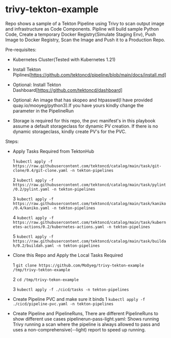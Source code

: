 # trivy-tekton-example
Repo shows a sample of a Tekton Pipeline using Trivy to scan output image and infrastructure as Code Components. Pipline will build sample Python Code, Create a temporary Docker Registry(Simulate Staging Env), Push Image to Docker Registry, Scan the Image and Push it to a Production Repo.

Pre-requisites:

- Kubernetes Cluster(Tested with Kubernetes 1.21)

- Install Tekton Piplines[https://github.com/tektoncd/pipeline/blob/main/docs/install.md]

- Optional: Install Tekton Dashboard[https://github.com/tektoncd/dashboard]  

- Optional: An image that has skopeo and htpasswd(I have provided quay.io/mooyeg/python3).If you have yours kindly change the parameter in the PipelineRun

- Storage is required for this repo, the pvc manifest's in this playbook assume a default storageclass for dynamic PV creation. If there is no dynamic storageclass, kindly create PV's for the PVC.

Steps:

- Apply Tasks Required from TektonHub

  1 `kubectl apply -f https://raw.githubusercontent.com/tektoncd/catalog/main/task/git-clone/0.4/git-clone.yaml -n tekton-pipelines`

  2 `kubectl apply -f https://raw.githubusercontent.com/tektoncd/catalog/main/task/pylint/0.2/pylint.yaml -n tekton-pipelines`

  3 `kubectl apply -f https://raw.githubusercontent.com/tektoncd/catalog/main/task/kaniko/0.4/kaniko.yaml -n tekton-pipelines`

  4 `kubectl apply -f https://raw.githubusercontent.com/tektoncd/catalog/main/task/kubernetes-actions/0.2/kubernetes-actions.yaml -n tekton-pipelines`

  5 `kubectl apply -f https://raw.githubusercontent.com/tektoncd/catalog/main/task/buildah/0.2/buildah.yaml -n tekton-pipelines`

- Clone this Repo and Apply the Local Tasks Required
  
  1 `git clone https://github.com/MoOyeg/trivy-tekton-example /tmp/trivy-tekton-example`

  2 `cd /tmp/trivy-tekon-example`

  3 `kubectl apply -f ./cicd/tasks -n tekton-pipelines`

- Create Pipeline PVC and make sure it binds
  1 `kubectl apply -f ./cicd/pipeline-pvc.yaml -n tekton-pipelines`

- Create Pipeline and PipelineRuns, There are different PipelineRuns to show different use cases
  pipelinerun-pass-light.yaml: Shows running Trivy running a scan where the pipeline is always allowed to pass and uses a non-comprehensive(--light) report to speed up running.
